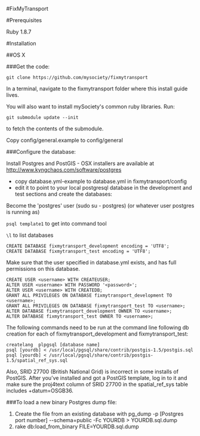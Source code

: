 #FixMyTransport

#Prerequisites

Ruby 1.8.7

#Installation


##OS X


###Get the code:

    git clone https://github.com/mysociety/fixmytransport

In a terminal, navigate to the fixmytransport folder where this
install guide lives.

You will also want to install mySociety's common ruby libraries. Run:

    git submodule update --init

to fetch the contents of the submodule.

Copy config/general.example to config/general

###Configure the database:

Install Postgres and PostGIS - OSX installers are available at
http://www.kyngchaos.com/software/postgres

* copy database.yml-example to database.yml in fixmytransport/config
* edit it to point to your local postgresql database in the development
  and test sections and create the databases:

Become the 'postgres' user (sudo su - postgres) (or whatever user postgres is running as)

```psql template1``` to get into command tool

```\l``` to list databases

    CREATE DATABASE fixmytransport_development encoding = 'UTF8';
    CREATE DATABASE fixmytransport_test encoding = 'UTF8';

Make sure that the user specified in database.yml exists, and has full
permissions on this database.

    CREATE USER <username> WITH CREATEUSER;
    ALTER USER <username> WITH PASSWORD '<password>';
    ALTER USER <username> WITH CREATEDB;
    GRANT ALL PRIVILEGES ON DATABASE fixmytransport_development TO <username>;
    GRANT ALL PRIVILEGES ON DATABASE fixmytransport_test TO <username>;    	
    ALTER DATABASE fixmytransport_development OWNER TO <username>;
    ALTER DATABASE fixmytransport_test OWNER TO <username>;


The following commands need to be run at the command line following db creation for each of fixmytransport_development and fixmytransport_test:

    createlang  plpgsql [database name]
    psql [yourdb] < /usr/local/pgsql/share/contrib/postgis-1.5/postgis.sql
    psql [yourdb] < /usr/local/pgsql/share/contrib/postgis-1.5/spatial_ref_sys.sql

Also, SRID 27700 (British National Grid) is incorrect in some installs of PostGIS. After you’ve installed and got a PostGIS template, log in to it and make sure the proj4text column of SRID 27700 in the spatial_ref_sys table includes +datum=OSGB36.

###To load a new binary Postgres dump file:

1. Create the file from an existing database with pg_dump -p [Postgres port number] --schema=public -Fc YOURDB > YOURDB.sql.dump
2. rake db:load_from_binary FILE=YOURDB.sql.dump